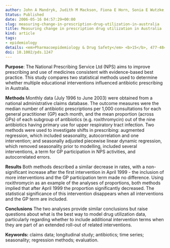 ```yaml
---
author: John A Mandryk, Judith M Mackson, Fiona E Horn, Sonia E Wutzke, Caro-Anne Badcock, Rob J Hyndman, Lynn M Weekes
Status: Published
date: 2006-05-16 04:57:29+00:00
slug: measuring-change-in-prescription-drug-utilization-in-australia
title: Measuring change in prescription drug utilization in Australia
kind: article
tags:
- epidemiology
details: <em>Pharmacoepidemiology & Drug Safety</em> <b>15</b>, 477-484
doi: 10.1002/pds.1247
---
```


**Purpose**: The National Prescribing Service Ltd (NPS) aims to improve prescribing and use of medicines consistent with evidence-based best practice. This study compares two statistical methods used to determine whether multiple educational interventions influenced antibiotic prescribing in Australia.

**Methods** Monthly data (July 1996 to June 2003) were obtained from a national administrative claims database. The outcome measures were the median number of antibiotic prescriptions per 1,000 consultations for each general practitioner (GP) each month, and the mean proportion (across GPs) of each subgroup of antibiotics (e.g. roxithromycin) out of the nine antibiotics having primary use for upper respiratory tract infection. Two methods were used to investigate shifts in prescribing: augmented regression, which included seasonality, autocorrelation and one intervention; and seasonally adjusted piecewise linear dynamic regression, which removed seasonality prior to modelling, included several interventions, a term for GP participation in NPS activities, and autocorrelated errors.

**Results** Both methods described a similar decrease in rates, with a non-significant increase after the first intervention in April 1999 - the inclusion of more interventions and the GP participation term made no difference. Using roxithromycin as an example of the analyses of proportions, both methods implied that after April 1999 the proportion significantly decreased. The statistical significance of this intervention disappears when all interventions and the GP term are included.

**Conclusions** The two analyses provide similar conclusions but raise questions about what is the best way to model drug utilization data, particularly regarding whether to include additional intervention terms when they are part of an extended roll-out of related interventions.

**Keywords:** claims data; longitudinal study; antibiotics; time series; seasonality; regression methods; evaluation.
